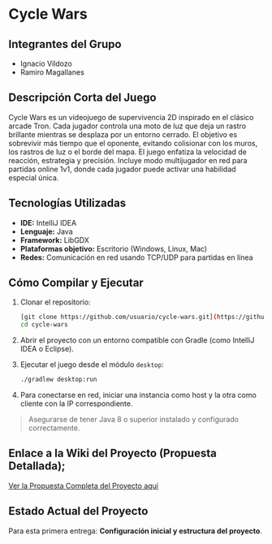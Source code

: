 # Cycle Wars

## Integrantes del Grupo
- Ignacio Vildozo
- Ramiro Magallanes

## Descripción Corta del Juego
Cycle Wars es un videojuego de supervivencia 2D inspirado en el clásico arcade Tron. Cada jugador controla una moto de luz que deja un rastro brillante mientras se desplaza por un entorno cerrado. El objetivo es sobrevivir más tiempo que el oponente, evitando colisionar con los muros, los rastros de luz o el borde del mapa. El juego enfatiza la velocidad de reacción, estrategia y precisión. Incluye modo multijugador en red para partidas online 1v1, donde cada jugador puede activar una habilidad especial única.

## Tecnologías Utilizadas
- **IDE:** IntelliJ IDEA
- **Lenguaje:** Java
- **Framework:** LibGDX
- **Plataformas objetivo:** Escritorio (Windows, Linux, Mac)
- **Redes:** Comunicación en red usando TCP/UDP para partidas en línea

## Cómo Compilar y Ejecutar
1. Clonar el repositorio:
   ```bash
   [git clone https://github.com/usuario/cycle-wars.git](https://github.com/nachoLuro25/proyecto-final-tp)
   cd cycle-wars
   ```

2. Abrir el proyecto con un entorno compatible con Gradle (como IntelliJ IDEA o Eclipse).

3. Ejecutar el juego desde el módulo `desktop`:
   ```bash
   ./gradlew desktop:run
   ```

4. Para conectarse en red, iniciar una instancia como host y la otra como cliente con la IP correspondiente.

> Asegurarse de tener Java 8 o superior instalado y configurado correctamente.

## Enlace a la Wiki del Proyecto (Propuesta Detallada);
[Ver la Propuesta Completa del Proyecto aquí](https://github.com/nachoLuro25/proyecto-final-tp/wiki)


## Estado Actual del Proyecto
Para esta primera entrega: **Configuración inicial y estructura del proyecto**.
